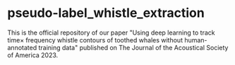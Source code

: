 # pseudo-label_whistle_extraction
This is the official repository of our paper "Using deep learning to track time× frequency whistle contours of toothed whales without human-annotated training data" published on The Journal of the Acoustical Society of America 2023. 

